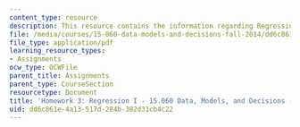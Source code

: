 ```yaml
---
content_type: resource
description: This resource contains the information regarding Regression I.
file: /media/courses/15-060-data-models-and-decisions-fall-2014/dd6c861e4a13517d284b382d31cb4c22_MIT15_060F14_HW3-F14.pdf
file_type: application/pdf
learning_resource_types:
- Assignments
ocw_type: OCWFile
parent_title: Assignments
parent_type: CourseSection
resourcetype: Document
title: 'Homework 3: Regression I - 15.060 Data, Models, and Decisions - Fall 2014'
uid: dd6c861e-4a13-517d-284b-382d31cb4c22
---
```

